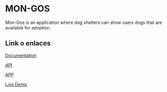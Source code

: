 # MON-GOS

Mon-Gos is an application where dog shelters can show users dogs that are available for adoption.

## Link o enlaces
[Documentation](https://github.com/eduberenguer/skylab-bootcamp-201807/tree/develop/staff/edu-berenguer/mon-gos/docs)

[API](https://github.com/eduberenguer/skylab-bootcamp-201807/tree/develop/staff/edu-berenguer/mon-gos/mon-gos-api)

[APP](https://github.com/eduberenguer/skylab-bootcamp-201807/tree/develop/staff/edu-berenguer/mon-gos/mon-gos-app)

[Live Demo](https://mon-gos.surge.sh)